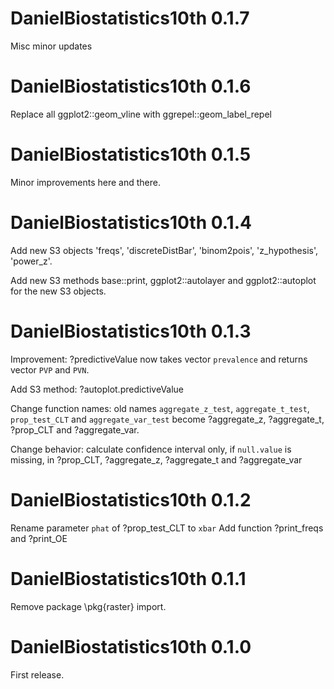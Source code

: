 # DanielBiostatistics10th 0.1.7
Misc minor updates

# DanielBiostatistics10th 0.1.6
Replace all ggplot2::geom_vline with ggrepel::geom_label_repel

# DanielBiostatistics10th 0.1.5
Minor improvements here and there.

# DanielBiostatistics10th 0.1.4
Add new S3 objects 'freqs', 'discreteDistBar', 'binom2pois', 'z_hypothesis', 'power_z'.

Add new S3 methods base::print, ggplot2::autolayer and ggplot2::autoplot for the new S3 objects.

# DanielBiostatistics10th 0.1.3
Improvement: ?predictiveValue now takes vector `prevalence` and returns vector `PVP` and `PVN`.  

Add S3 method: ?autoplot.predictiveValue

Change function names: old names `aggregate_z_test`, `aggregate_t_test`, `prop_test_CLT` and `aggregate_var_test` become ?aggregate_z, ?aggregate_t, ?prop_CLT and ?aggregate_var.

Change behavior: calculate confidence interval only, if `null.value` is missing, in ?prop_CLT, ?aggregate_z, ?aggregate_t and ?aggregate_var 

# DanielBiostatistics10th 0.1.2
Rename parameter `phat` of ?prop_test_CLT to `xbar`
Add function ?print_freqs and ?print_OE

# DanielBiostatistics10th 0.1.1
Remove package \pkg{raster} import.

# DanielBiostatistics10th 0.1.0
First release.
